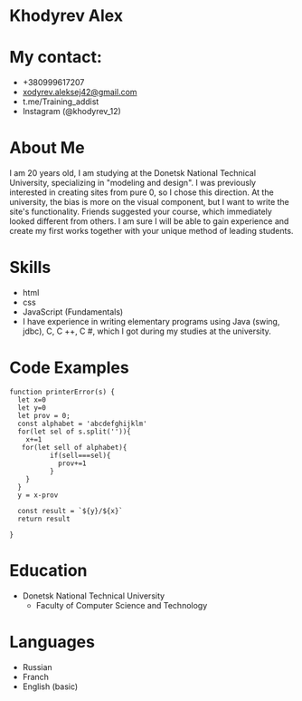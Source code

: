 # Khodyrev Alex

# My contact:
* +380999617207
* xodyrev.aleksej42@gmail.com
* t.me/Training_addist
* Instagram (@khodyrev_12)
# About Me
I am 20 years old, I am studying at the Donetsk National Technical University, specializing in "modeling and design".
I was previously interested in creating sites from pure 0, so I chose this direction. At the university, the bias is more on the visual component, but I want to write the site's functionality. Friends suggested your course, which immediately looked different from others. I am sure I will be able to gain experience and create my first works together with your unique method of leading students.
# Skills
* html
* css
* JavaScript (Fundamentals)
* I have experience in writing elementary programs using Java (swing, jdbc), C, C ++, C #, which I got during my studies at the university.
# Code Examples
```
function printerError(s) {
  let x=0
  let y=0
  let prov = 0;
  const alphabet = 'abcdefghijklm'
  for(let sel of s.split('')){
    x+=1
   for(let sell of alphabet){
          if(sell===sel){
            prov+=1
          }
    }
  }
  y = x-prov
  
  const result = `${y}/${x}`
  return result
  
}

```
# Education
* Donetsk National Technical University
    * Faculty of Computer Science and Technology
# Languages
* Russian 
* Franch
* English (basic)
